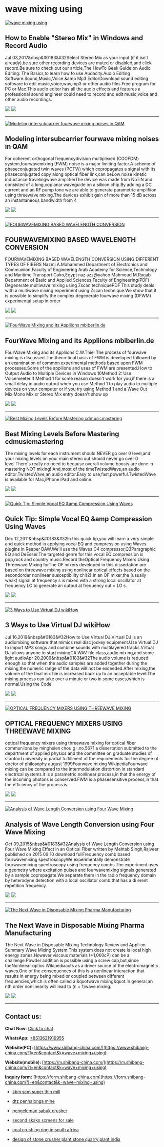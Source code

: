 # wave mixing using

<a href="https://swt.shibang-china.com/?l=en&img&k=wave+mixing+using" target="_blank">![wave mixing using](http://static.shibang-china.com/all-800x300/1431.jpg)</a>

## How to Enable "Stereo Mix" in Windows and Record Audio
Jul 03,2017&nbsp&#0183&#32Select Stereo Mix as your input (if it isn't already),be sure other recording devices are muted or disabled,and click record.Be sure to check out our article,The HowTo Geek Guide on Audio Editing: The Basics,to learn how to use Audacity.Audio Editing Software.Sound,Music,Voice &amp Mp3 EditorDownload sound editing software to edit music,voice,wav,mp3 or other audio files.Free program for PC or Mac.This audio editor has all the audio effects and features a professional sound engineer could need to record and edit music,voice and other audio recordings.


<a href="https://whatsapp.shibangsoft.com/WhatsApp.php" target="_blank" title="WhatsApp">![](http://static.shibang-china.com/icon/whatsapp.png)</a> <a href="https://swt.shibang-china.com/?l=en&icon&k=wave+mixing+using" target="_blank">![](http://static.shibang-china.com/icon/chat-en.png)</a>

---

<a href="https://swt.shibang-china.com/?l=en&img&k=wave+mixing+using" target="_blank">![Modeling intersubcarrier fourwave mixing noises in QAM](http://static.shibang-china.com/all-800x300/830.jpg)</a>

## Modeling intersubcarrier fourwave mixing noises in QAM
For coherent orthogonal frequencydivision multiplexed (COOFDM) system,fourwavemixing (FWM) noise is a major limiting factor.A scheme of phaseconjugated twin waves (PCTW) which copropagates a signal with its phaseconjugated copy along optical fiber link,can beLow noise kinetic inductance travelingwave amplifierThe device was made from NbTiN and consisted of a long,coplanar waveguide on a silicon chip.By adding a DC current and an RF pump tone we are able to generate parametric amplifiion using threewave mixing.The devices exhibit gain of more than 15 dB across an instantaneous bandwidth from 4


<a href="https://whatsapp.shibangsoft.com/WhatsApp.php" target="_blank" title="WhatsApp">![](http://static.shibang-china.com/icon/whatsapp.png)</a> <a href="https://swt.shibang-china.com/?l=en&icon&k=wave+mixing+using" target="_blank">![](http://static.shibang-china.com/icon/chat-en.png)</a>

---

<a href="https://swt.shibang-china.com/?l=en&img&k=wave+mixing+using" target="_blank">![FOURWAVEMIXING BASED WAVELENGTH CONVERSION](http://static.shibang-china.com/all-800x300/564.jpg)</a>

## FOURWAVEMIXING BASED WAVELENGTH CONVERSION
FOURWAVEMIXING BASED WAVELENGTH CONVERSION USING DIFFERENT TYPES OF FIBERS Nazmi A.Mohammed Department of Electronics and Communiion,Faculty of Engineering Arab Academy for Science,Technology and Maritime Transport Cairo,Egypt naz azz@yahoo Mahmoud M.Ragab Department of Basic and Applied Sciences,Faculty of Engineering(PDF) Degenerate multiwave mixing using Zscan techniquePDF This study deals with a multiwave mixing experiment using Zscan technique.We show that it is possible to simplify the complex degenerate fourwave mixing (DFWM) experimental setup in order


<a href="https://whatsapp.shibangsoft.com/WhatsApp.php" target="_blank" title="WhatsApp">![](http://static.shibang-china.com/icon/whatsapp.png)</a> <a href="https://swt.shibang-china.com/?l=en&icon&k=wave+mixing+using" target="_blank">![](http://static.shibang-china.com/icon/chat-en.png)</a>

---

<a href="https://swt.shibang-china.com/?l=en&img&k=wave+mixing+using" target="_blank">![FourWave Mixing and its Appliions mbiberlin.de](http://static.shibang-china.com/all-800x300/145.jpg)</a>

## FourWave Mixing and its Appliions mbiberlin.de
FourWave Mixing and its Appliions C.W.Thiel The process of fourwave mixing is discussed.The theoretical basis of FWM is developed followed by an examination of common experimental methods based upon FWM processes.Some of the appliions and uses of FWM are presented.How to Output Audio to Multiple Devices in Windows 10Method 2: Use Voicemeeter.If Method 1 for some reason doesn't work for you,if there is a small delay in audio output when you use Method 1 to play audio to multiple devices on your computer or if you try using Method 1 and a Wave Out Mix,Mono Mix or Stereo Mix entry doesn't show up


<a href="https://whatsapp.shibangsoft.com/WhatsApp.php" target="_blank" title="WhatsApp">![](http://static.shibang-china.com/icon/whatsapp.png)</a> <a href="https://swt.shibang-china.com/?l=en&icon&k=wave+mixing+using" target="_blank">![](http://static.shibang-china.com/icon/chat-en.png)</a>

---

<a href="https://swt.shibang-china.com/?l=en&img&k=wave+mixing+using" target="_blank">![Best Mixing Levels Before Mastering cdmusicmastering](http://static.shibang-china.com/all-800x300/658.jpg)</a>

## Best Mixing Levels Before Mastering cdmusicmastering
The mixing levels for each instrument should NEVER go over 0 level,and your mixing levels on your main stereo out should never go over 0 level.There's really no need to because overall volume boosts are done in mastering NOT mixing! And,most of the timeTwistedWave,an audio editor.TwistedWave,an audio editor.Easy to use,fast,powerful.TwistedWave is available for Mac,iPhone iPad and online.


<a href="https://whatsapp.shibangsoft.com/WhatsApp.php" target="_blank" title="WhatsApp">![](http://static.shibang-china.com/icon/whatsapp.png)</a> <a href="https://swt.shibang-china.com/?l=en&icon&k=wave+mixing+using" target="_blank">![](http://static.shibang-china.com/icon/chat-en.png)</a>

---

<a href="https://swt.shibang-china.com/?l=en&img&k=wave+mixing+using" target="_blank">![Quick Tip: Simple Vocal EQ &amp Compression Using Waves](http://static.shibang-china.com/all-800x300/595.jpg)</a>

## Quick Tip: Simple Vocal EQ &amp Compression Using Waves
Dec 12,2011&nbsp&#0183&#32In this quick tip,you will learn a very simple and quick method in applying vocal EQ and compression using Waves plugins in Reaper DAW.We'll use the Waves C4 compressor,Q3Paragraphic EQ and DeEsser.The targeted genre for this vocal EQ compression is pop,rock and country music.Record theOptical Frequency Mixers Using Threewave Mixing forThe OF mixers developed in this dissertation are based on threewave mixing using nonlinear optical effects based on the secondorder nonlinear susceptibility chi(2).In an OF mixer,the (usually weak) signal at frequency s is mixed with a strong local oscillator at frequency LO to generate an output at frequency out = LO s.


<a href="https://whatsapp.shibangsoft.com/WhatsApp.php" target="_blank" title="WhatsApp">![](http://static.shibang-china.com/icon/whatsapp.png)</a> <a href="https://swt.shibang-china.com/?l=en&icon&k=wave+mixing+using" target="_blank">![](http://static.shibang-china.com/icon/chat-en.png)</a>

---

<a href="https://swt.shibang-china.com/?l=en&img&k=wave+mixing+using" target="_blank">![3 Ways to Use Virtual DJ wikiHow](http://static.shibang-china.com/all-800x300/239.jpg)</a>

## 3 Ways to Use Virtual DJ wikiHow
Jul 16,2019&nbsp&#0183&#32How to Use Virtual DJ.Virtual DJ is an audiomixing software that mimics real disc jockey equipment.Use Virtual DJ to import MP3 songs and combine sounds with multilayered tracks.Virtual DJ allows anyone to start mixingC# WAV file class,audio mixing,and some light audioApr 20,2009&nbsp&#0183&#32The audio volume is reduced enough so that when the audio samples are added together during the mixing,the numeric range of the data will not be exceeded.After mixing,the volume of the final mix file is increased back up to an acceptable level.The mixing process can take over a minute or two in some cases,which is normal.Using the Code


<a href="https://whatsapp.shibangsoft.com/WhatsApp.php" target="_blank" title="WhatsApp">![](http://static.shibang-china.com/icon/whatsapp.png)</a> <a href="https://swt.shibang-china.com/?l=en&icon&k=wave+mixing+using" target="_blank">![](http://static.shibang-china.com/icon/chat-en.png)</a>

---

<a href="https://swt.shibang-china.com/?l=en&img&k=wave+mixing+using" target="_blank">![OPTICAL FREQUENCY MIXERS USING THREEWAVE MIXING](http://static.shibang-china.com/all-800x300/1389.jpg)</a>

## OPTICAL FREQUENCY MIXERS USING THREEWAVE MIXING
optical frequency mixers using threewave mixing for optical fiber communiions by minghsien chou g.l.no.5671 a dissertation submitted to the department of applied physics and the committee on graduate studies of stanford university in partial fulfillment of the requirements for the degree of doctor of philosophy august 1999Fourwave mixing WikipediaFourwave mixing can be compared to the intermodulation distortion in standard electrical systems.It is a parametric nonlinear process,in that the energy of the incoming photons is conserved.FWM is a phasesensitive process,in that the efficiency of the process is


<a href="https://whatsapp.shibangsoft.com/WhatsApp.php" target="_blank" title="WhatsApp">![](http://static.shibang-china.com/icon/whatsapp.png)</a> <a href="https://swt.shibang-china.com/?l=en&icon&k=wave+mixing+using" target="_blank">![](http://static.shibang-china.com/icon/chat-en.png)</a>

---

<a href="https://swt.shibang-china.com/?l=en&img&k=wave+mixing+using" target="_blank">![Analysis of Wave Length Conversion using Four Wave Mixing](http://static.shibang-china.com/all-800x300/1338.jpg)</a>

## Analysis of Wave Length Conversion using Four Wave Mixing
Oct 09,2015&nbsp&#0183&#32Analysis of Wave Length Conversion using Four Wave Mixing Effect in an Optical Fiber written by Mehtab Singh,Rajveer published on 2015 09 10 download fullFrequency comb based fourwavemixing spectroscopyWe experimentally demonstrate fourwavemixing spectroscopy using frequency combs.The experiment uses a geometry where excitation pulses and fourwavemixing signals generated by a sample copropagate.We separate them in the radio frequency domain by heterodyne detection with a local oscillator comb that has a di erent repetition frequency.


<a href="https://whatsapp.shibangsoft.com/WhatsApp.php" target="_blank" title="WhatsApp">![](http://static.shibang-china.com/icon/whatsapp.png)</a> <a href="https://swt.shibang-china.com/?l=en&icon&k=wave+mixing+using" target="_blank">![](http://static.shibang-china.com/icon/chat-en.png)</a>

---

<a href="https://swt.shibang-china.com/?l=en&img&k=wave+mixing+using" target="_blank">![The Next Wave in Disposable Mixing Pharma Manufacturing](http://static.shibang-china.com/all-800x300/974.jpg)</a>

## The Next Wave in Disposable Mixing Pharma Manufacturing
The Next Wave in Disposable Mixing Technology Review and Appliion Summary Wave Mixing System This system does not create is local high energy zones.However,viscous materials (+1,000cP) can be a challenge.Powder addition is possible using a screw cap,but,since theNonlinear optics Wikipediaacts as a driver source of the electromagnetic waves.One of the consequences of this is a nonlinear interaction that results in energy being mixed or coupled between different frequencies,which is often called a &quotwave mixing&quot.In general,an nth order nonlinearity will lead to (n + 1)wave mixing.


<a href="https://whatsapp.shibangsoft.com/WhatsApp.php" target="_blank" title="WhatsApp">![](http://static.shibang-china.com/icon/whatsapp.png)</a> <a href="https://swt.shibang-china.com/?l=en&icon&k=wave+mixing+using" target="_blank">![](http://static.shibang-china.com/icon/chat-en.png)</a>

---
## Contact us:

**Chat Now:** [Click to chat](https://swt.shibang-china.com?l=en&contact&k=wave+mixing+using)

**WhatsApp:**  [+8613621919955](https://whatsapp.shibangsoft.com/WhatsApp.php)

**Website(PC):** [https://www.shibang-china.com/](https://www.shibang-china.com/?l=en&contact&k=wave+mixing+using)

**Website(mobile):** [https://m.shibang-china.com/](https://m.shibang-china.com/?l=en&contact&k=wave+mixing+using)

**Inquiry form:** [https://form.shibang-china.com](https://form.shibang-china.com?l=en&contact&k=wave+mixing+using)

* [sbm scm super thin mill](../121/sbm%20scm%20super%20thin%20mill.md)

* [dtz penhalonga mine](../119/dtz%20penhalonga%20mine.md)

* [pengeleman sabuk crusher](../116/pengeleman%20sabuk%20crusher.md)

* [second skako screens for sale](../113/second%20skako%20screens%20for%20sale.md)

* [coal crushing ring in south africa](../122/coal%20crushing%20ring%20in%20south%20africa.md)

* [design of stone crusher plant stone quarry plant india](../121/design%20of%20stone%20crusher%20plant%20stone%20quarry%20plant%20india.md)